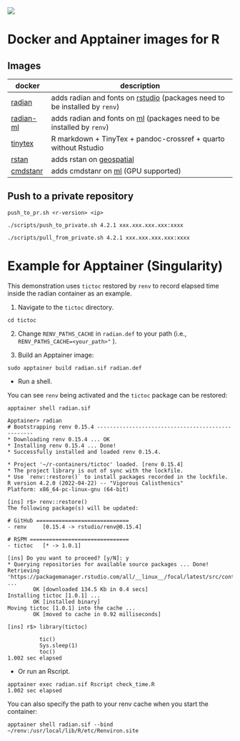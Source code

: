 [![](https://img.shields.io/badge/license-MIT-green.svg)](https://opensource.org/licenses/MIT)

# Docker and Apptainer images for R

## Images

| docker                                                                   | description                                                                                                             |
|--------------------------------------------------------------------------|-------------------------------------------------------------------------------------------------------------------------|
| [radian](https://hub.docker.com/repository/docker/mattocci/radian)       | adds radian and fonts on [rstudio](https://hub.docker.com/r/rocker/rstudio) (packages need to be installed by `renv`) |
| [radian-ml](https://hub.docker.com/repository/docker/mattocci/radian-ml) | adds radian and fonts on [ml](https://hub.docker.com/r/rocker/ml) (packages need to be installed by `renv`)           |
| [tinytex](https://hub.docker.com/repository/docker/mattocci/tinytex)     | R markdown + TinyTex + pandoc-crossref + quarto without Rstudio                                                         |
| [rstan](https://hub.docker.com/repository/docker/mattocci/rstan)         | adds rstan on [geospatial](https://hub.docker.com/r/rocker/geospatial)                                                  |
| [cmdstanr](https://hub.docker.com/repository/docker/mattocci/cmdstanr)   | adds cmdstanr on [ml](https://hub.docker.com/r/rocker/ml) (GPU supported)                                               |


## Push to a private repository

`push_to_pr.sh <r-version> <ip>`

```
./scripts/push_to_private.sh 4.2.1 xxx.xxx.xxx.xxx:xxxx
```

```
./scripts/pull_from_private.sh 4.2.1 xxx.xxx.xxx.xxx:xxxx
```

# Example for Apptainer (Singularity)

This demonstration uses `tictoc` restored by `renv` to record elapsed time inside the radian container as an example.

1. Navigate to the `tictoc` directory.

```
cd tictoc
```

2. Change `RENV_PATHS_CACHE` in `radian.def` to your path (i.e.,
`
RENV_PATHS_CACHE=<your_path>"
`
).

3. Build an Apptainer image:

```
sudo apptainer build radian.sif radian.def
```

- Run a shell.

You can see `renv` being activated and the `tictoc` package can be restored:

```
apptainer shell radian.sif

Apptainer> radian
# Bootstrapping renv 0.15.4 --------------------------------------------------
* Downloading renv 0.15.4 ... OK
* Installing renv 0.15.4 ... Done!
* Successfully installed and loaded renv 0.15.4.

* Project '~/r-containers/tictoc' loaded. [renv 0.15.4]
* The project library is out of sync with the lockfile.
* Use `renv::restore()` to install packages recorded in the lockfile.
R version 4.2.0 (2022-04-22) -- "Vigorous Calisthenics"
Platform: x86_64-pc-linux-gnu (64-bit)

[ins] r$> renv::restore()
The following package(s) will be updated:

# GitHub =============================
- renv     [0.15.4 -> rstudio/renv@0.15.4]

# RSPM ===============================
- tictoc   [* -> 1.0.1]

[ins] Do you want to proceed? [y/N]: y
* Querying repositories for available source packages ... Done!
Retrieving 'https://packagemanager.rstudio.com/all/__linux__/focal/latest/src/contrib/tictoc_1.0.1.tar.gz' ...
        OK [downloaded 134.5 Kb in 0.4 secs]
Installing tictoc [1.0.1] ...
        OK [installed binary]
Moving tictoc [1.0.1] into the cache ...
        OK [moved to cache in 0.92 milliseconds]

[ins] r$> library(tictoc)

          tic()
          Sys.sleep(1)
          toc()
1.002 sec elapsed
```


- Or run an Rscript.

```
apptainer exec radian.sif Rscript check_time.R
1.002 sec elapsed
```

You can also specify the path to your renv cache when you start the container:

```
apptainer shell radian.sif --bind ~/renv:/usr/local/lib/R/etc/Renviron.site
```

